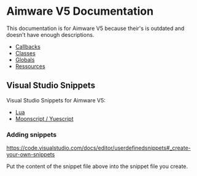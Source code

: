 
# Aimware V5 Documentation

This documentation is for Aimware V5 because their's is outdated and doesn't have enough descriptions.

- [Callbacks](callbacks.html)
- [Classes](classes.html)
- [Globals](globals.html)
- [Ressources](ressources.html)


## Visual Studio Snippets

Visual Studio Snippets for Aimware V5:

- [Lua](/csgo/aimware/v5/snippets.lua.json)
- [Moonscript / Yuescript](/csgo/aimware/v5/snippets.moon.json)

### Adding snippets

https://code.visualstudio.com/docs/editor/userdefinedsnippets#_create-your-own-snippets

Put the content of the snippet file above into the snippet file you create.
